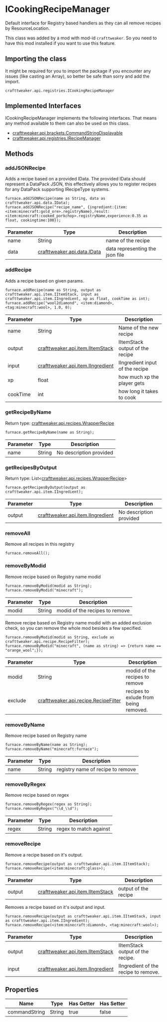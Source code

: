 # ICookingRecipeManager

Default interface for Registry based handlers as they can all remove recipes by ResourceLocation.

This class was added by a mod with mod-id `crafttweaker`. So you need to have this mod installed if you want to use this feature.

## Importing the class
It might be required for you to import the package if you encounter any issues (like casting an Array), so better be safe than sorry and add the import.  
```zenscript
crafttweaker.api.registries.ICookingRecipeManager
```

## Implemented Interfaces
ICookingRecipeManager implements the following interfaces. That means any method available to them can also be used on this class.  
- [crafttweaker.api.brackets.CommandStringDisplayable](/vanilla/api/brackets/CommandStringDisplayable)
- [crafttweaker.api.registries.IRecipeManager](/vanilla/api/managers/IRecipeManager)

## Methods
### addJSONRecipe

Adds a recipe based on a provided IData. The provided IData should represent a DataPack JSON, this effectively allows you to register recipes for any DataPack supporting IRecipeType systems.

```zenscript
furnace.addJSONRecipe(name as String, data as crafttweaker.api.data.IData);
furnace.addJSONRecipe("recipe_name", {ingredient:{item:<item:minecraft:gold_ore>.registryName},result:<item:minecraft:cooked_porkchop>.registryName,experience:0.35 as float, cookingtime:100});
```

| Parameter | Type | Description |
|-----------|------|-------------|
| name | String | name of the recipe |
| data | [crafttweaker.api.data.IData](/vanilla/api/data/IData) | data representing the json file |


### addRecipe

Adds a recipe based on given params.

```zenscript
furnace.addRecipe(name as String, output as crafttweaker.api.item.IItemStack, input as crafttweaker.api.item.IIngredient, xp as float, cookTime as int);
furnace.addRecipe("wool2diamond", <item:diamond>, <tag:minecraft:wool>, 1.0, 0);
```

| Parameter | Type | Description |
|-----------|------|-------------|
| name | String | Name of the new recipe |
| output | [crafttweaker.api.item.IItemStack](/vanilla/api/items/IItemStack) | IItemStack output of the recipe |
| input | [crafttweaker.api.item.IIngredient](/vanilla/api/items/IIngredient) | IIngredient input of the recipe |
| xp | float | how much xp the player gets |
| cookTime | int | how long it takes to cook |


### getRecipeByName

Return type: [crafttweaker.api.recipes.WrapperRecipe](/crafttweaker/api/recipes/WrapperRecipe)

```zenscript
furnace.getRecipeByName(name as String);
```

| Parameter | Type | Description |
|-----------|------|-------------|
| name | String | No description provided |


### getRecipesByOutput

Return type: List&lt;[crafttweaker.api.recipes.WrapperRecipe](/crafttweaker/api/recipes/WrapperRecipe)&gt;

```zenscript
furnace.getRecipesByOutput(output as crafttweaker.api.item.IIngredient);
```

| Parameter | Type | Description |
|-----------|------|-------------|
| output | [crafttweaker.api.item.IIngredient](/vanilla/api/items/IIngredient) | No description provided |


### removeAll

Remove all recipes in this registry

```zenscript
furnace.removeAll();
```

### removeByModid

Remove recipe based on Registry name modid

```zenscript
furnace.removeByModid(modid as String);
furnace.removeByModid("minecraft");
```

| Parameter | Type | Description |
|-----------|------|-------------|
| modid | String | modid of the recipes to remove |



Remove recipe based on Registry name modid with an added exclusion check, so you can remove the whole mod besides a few specified.

```zenscript
furnace.removeByModid(modid as String, exclude as crafttweaker.api.recipe.RecipeFilter);
furnace.removeByModid("minecraft", (name as string) => {return name == "orange_wool";});
```

| Parameter | Type | Description |
|-----------|------|-------------|
| modid | String | modid of the recipes to remove |
| exclude | [crafttweaker.api.recipe.RecipeFilter](/vanilla/api/recipe/RecipeFilter) | recipes to exlude from being removed. |


### removeByName

Remove recipe based on Registry name

```zenscript
furnace.removeByName(name as String);
furnace.removeByName("minecraft:furnace");
```

| Parameter | Type | Description |
|-----------|------|-------------|
| name | String | registry name of recipe to remove |


### removeByRegex

Remove recipe based on regex

```zenscript
furnace.removeByRegex(regex as String);
furnace.removeByRegex("\\d_\\d");
```

| Parameter | Type | Description |
|-----------|------|-------------|
| regex | String | regex to match against |


### removeRecipe

Remove a recipe based on it's output.

```zenscript
furnace.removeRecipe(output as crafttweaker.api.item.IItemStack);
furnace.removeRecipe(<item:minecraft:glass>);
```

| Parameter | Type | Description |
|-----------|------|-------------|
| output | [crafttweaker.api.item.IItemStack](/vanilla/api/items/IItemStack) | output of the recipe |



Removes a recipe based on it's output and input.

```zenscript
furnace.removeRecipe(output as crafttweaker.api.item.IItemStack, input as crafttweaker.api.item.IIngredient);
furnace.removeRecipe(<item:minecraft:diamond>, <tag:minecraft:wool>);
```

| Parameter | Type | Description |
|-----------|------|-------------|
| output | [crafttweaker.api.item.IItemStack](/vanilla/api/items/IItemStack) | IItemStack output of the recipe. |
| input | [crafttweaker.api.item.IIngredient](/vanilla/api/items/IIngredient) | IIngredient of the recipe to remove. |



## Properties

| Name | Type | Has Getter | Has Setter |
|------|------|------------|------------|
| commandString | String | true | false |

